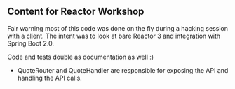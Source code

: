 ## Content for Reactor Workshop

Fair warning most of this code was done on the fly during a hacking session with a client.  The intent was to look at bare Reactor 3 and integration with Spring Boot 2.0.

Code and tests double as documentation as well :)

* QuoteRouter and QuoteHandler are responsible for exposing the API and handling the API calls.